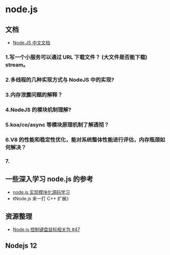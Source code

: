 # node.js

## 文档

- [Node.JS 中文文档](http://nodejs.cn/api/)

### 1.写一个小服务可以通过 URL 下载文件？ (大文件是否能下载) stream。

### 2.多线程的几种实现方式与 NodeJS 中的实现?

### 3.内存泄露问题的解释？

### 4.NodeJS 的模块机制理解?

### 5.koa/co/async 等模块原理机制了解透彻？

### 6.V8 的性能和稳定性优化，能对系统整体性能进行评估，内存瓶颈如何解决？

### 7.


## 一些深入学习 node.js 的参考

- [node.js 实现模块化源码学习](https://github.com/JiayiLi/node.js-module)
- 《Node.js 来一打 C++ 扩展》

## 资源整理

- [Node.js 控制键盘鼠标相关包 #47](https://github.com/hax/hax.github.com/issues/47)

## Nodejs 12 